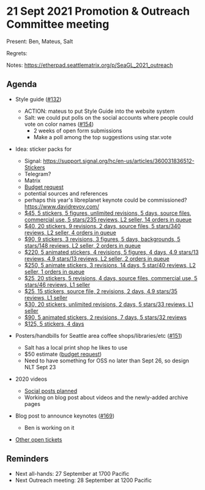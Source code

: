 # 21 Sept 2021 Promotion & Outreach Committee meeting 

Present: Ben, Mateus, Salt

Regrets: 

Notes: https://etherpad.seattlematrix.org/p/SeaGL_2021_outreach 

## Agenda 

* Style guide ([#132](https://github.com/SeaGL/organization/issues/132)) 
    * ACTION: mateus to put Style Guide into the website system
    * Salt: we could put polls on the social accounts where people could vote on color names ([#154](https://github.com/SeaGL/organization/issues/154))
        * 2 weeks of open form submissions
        * Make a poll among the top suggestions using star.vote

* Idea: sticker packs for 
    * Signal: https://support.signal.org/hc/en-us/articles/360031836512-Stickers 
    * Telegram? 
    * Matrix 
    * [Budget request](https://github.com/SeaGL/organization/issues/170)
    - potential sources and references
    - perhaps this year's libreplanet keynote could be commissioned? https://www.davidrevoy.com/
    - [$45, 5 stickers, 5 figures, unlimited revisions, 5 days, source files, commercial use, 5 stars/235 reviews, L2 seller, 14 orders in queue](https://www.fiverr.com/alexlexi/create-high-quality-vector-sticker-pack-for-you)
    - [$40, 20 stickers, 9 revisions, 2 days, source files, 5 stars/340 reviews, L2 seller, 4 orders in queue](https://www.fiverr.com/myselfrobiul/create-telegram-stickers-pack-for-your-crypto-project)
    - [$90, 9 stickers, 3 revisions, 3 figures, 5 days, backgrounds, 5 stars/148 reviews, L2 seller, 2 orders in queue](https://www.fiverr.com/bondursofia/do-unique-telegram-stickers)
    - [$220, 5 animated stickers, 4 revisions, 5 figures, 4 days, 4.9 stars/13 reviews, 4.9 stars/13 reviews, L2 seller, 2 orders in queue](https://www.fiverr.com/sweeetbee/design-and-animate-high-quality-telegram-emoji-sticker-pack-for-crypto-project)
    - [$250, 5 animate stickers, 3 revisions, 14 days, 5 star/40 reviews, L2 seller, 1 orders in queue](https://www.fiverr.com/lifesigner/make-an-animated-telegram-sticker)
    - [$25, 20 stickers, 5 revisions, 4 days, source files, commercial use, 5 stars/46 reviews, L1 seller](https://www.fiverr.com/capsium/make-stickers-for-you)
    - [$25, 15 stickers, source file, 2 revisions, 2 days, 4.9 stars/35 reviews, L1 seller](https://www.fiverr.com/engchamara/create-telegram-stickers-for-your-crypto-project-chat-group)
    - [$30, 20 stickers, unlimited revisions, 2 days, 5 stars/33 reviews, L1 seller](https://www.fiverr.com/telegrampaw/do-telegram-chat-stikers)
    - [$90, 5 animated stickers, 2 revisions, 7 days, 5 stars/32 reviews](https://www.fiverr.com/believer435/create-animation-stickers-by-your-picture-or-gif)
    - [$125, 5 stickers, 4 days](https://l-james.com/shop/telegram-sticker-commission/)
    
* Posters/handbills for Seattle area coffee shops/libraries/etc ([#151](https://github.com/SeaGL/organization/issues/151))
    - Salt has a local print shop he likes to use
    - $50 estimate ([budget request](https://github.com/SeaGL/organization/issues/171))
    - Need to have something for OSS no later than Sept 26, so design NLT Sept 23

* 2020 videos
    * [Social posts planned](https://docs.google.com/spreadsheets/d/1FIVw3tvmRjVTVYzCzHafkqaz_qtl9oR9Y2YK5dsO9DM/edit?usp=sharing)
    * Working on blog post about videos and the newly-added archive pages

* Blog post to announce keynotes ([#169](https://github.com/SeaGL/organization/issues/169))
    * Ben is working on it

* [Other open tickets](https://github.com/SeaGL/organization/issues?q=is%3Aissue+is%3Aopen+label%3AOutreach) 


## Reminders 

* Next all-hands: 27 September at 1700 Pacific 
* Next Outreach meeting: 28 September at 1200 Pacific






